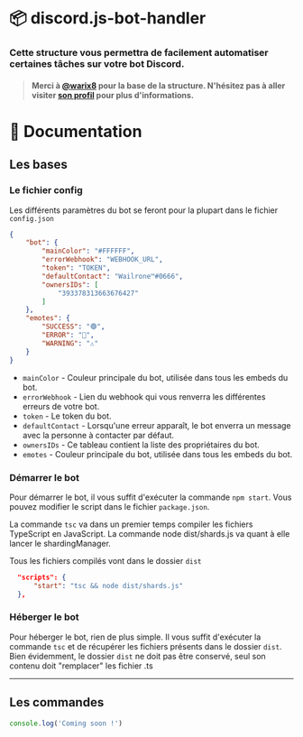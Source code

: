 # 📦 discord.js-bot-handler

### Cette structure vous permettra de facilement automatiser certaines tâches sur votre bot Discord.

> #### Merci à [@warix8](https://github.com/warix8) pour la base de la structure. N'hésitez pas à aller visiter [son profil](https://github.com/warix8) pour plus d'informations.

# 📖 Documentation
## Les bases

### Le fichier config
Les différents paramètres du bot se feront pour la plupart dans le fichier `config.json`
```json
{
    "bot": {
        "mainColor": "#FFFFFF",
        "errorWebhook": "WEBHOOK_URL",
        "token": "TOKEN",
        "defaultContact": "Wailrone™#0666",
        "ownersIDs": [
            "393378313663676427"
        ]
    },
    "emotes": {
        "SUCCESS": "🟢",
        "ERROR": "🔴",
        "WARNING": "⚠"
    }
}
```
* `mainColor` - Couleur principale du bot, utilisée dans tous les embeds du bot.
* `errorWebhook` - Lien du webhook qui vous renverra les différentes erreurs de votre bot.
* `token` - Le token du bot.
* `defaultContact` - Lorsqu'une erreur apparaît, le bot enverra un message avec la personne à contacter par défaut.
* `ownersIDs` - Ce tableau contient la liste des propriétaires du bot.
* `emotes` - Couleur principale du bot, utilisée dans tous les embeds du bot.

### Démarrer le bot

Pour démarrer le bot, il vous suffit d'exécuter la commande `npm start`. 
Vous pouvez modifier le script dans le fichier `package.json`.

La commande `tsc` va dans un premier temps compiler les fichiers TypeScript en JavaScript. La commande node dist/shards.js va quant à elle lancer le shardingManager.

Tous les fichiers compilés vont dans le dossier `dist`
```json
  "scripts": {
      "start": "tsc && node dist/shards.js"
  },
```

### Héberger le bot

Pour héberger le bot, rien de plus simple. Il vous suffit d'exécuter la commande `tsc` et de récupérer les fichiers présents dans le dossier `dist`. Bien évidemment, le dossier `dist` ne doit pas être conservé, seul son contenu doit "remplacer" les fichier .ts

---

## Les commandes

```js
console.log('Coming soon !')
```


